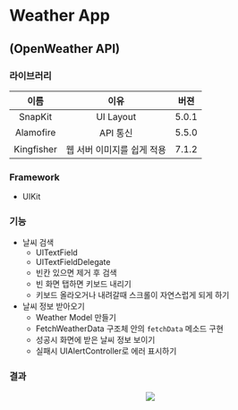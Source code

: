 # Weather App
## (OpenWeather API)

### 라이브러리

이름|이유|버젼
:-:|:-:|:-:
SnapKit|UI Layout|5.0.1
Alamofire|API 통신|5.5.0
Kingfisher|웹 서버 이미지를 쉽게 적용|7.1.2

### Framework
- UIKit

### 기능
- 날씨 검색
    - UITextField
    - UITextFieldDelegate
    - 빈칸 있으면 제거 후 검색
    - 빈 화면 탭하면 키보드 내리기
    - 키보드 올라오거나 내려갈때 스크롤이 자연스럽게 되게 하기
- 날씨 정보 받아오기
    - Weather Model 만들기
    - FetchWeatherData 구조체 안의 `fetchData` 메소드 구현
    - 성공시 화면에 받은 날씨 정보 보이기
    - 실패시 UIAlertController로 에러 표시하기

### 결과
<p align="center"><img src="/WeatherApp/resultImage.gif"></p>
